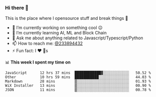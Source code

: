 ### Hi there 👋

<!--
**a233894432/a233894432** is a ✨ _special_ ✨ repository because its `README.md` (this file) appears on your GitHub profile.

Here are some ideas to get you started:

- 🔭 I’m currently working on ...
- 🌱 I’m currently learning ...
- 👯 I’m looking to collaborate on ...
- 🤔 I’m looking for help with ...
- 💬 Ask me about ...
- 📫 How to reach me: ...
- 😄 Pronouns: ...
- ⚡ Fun fact: ...
-->
 
 
This is the place where I opensource stuff and break things :rofl:

- 🔭 I’m currently working on something cool :wink:
- 🌱 I’m currently learning AI, ML and Block Chain
- 💬 Ask me about anything related to Javascript/Typescript/Python
- 📫 How to reach me: [@233894432](https://twitter.com/233894432)
- ⚡ Fun fact: I :heart: :dog:s

📊 **This week I spent my time on**
<!--START_SECTION:waka-->
```text
JavaScript      12 hrs 37 mins  ████████████▓░░░░░░░░░░░░   50.52 % 
Other           10 hrs 59 mins  ███████████░░░░░░░░░░░░░░   44.03 % 
Markdown        28 mins         ▒░░░░░░░░░░░░░░░░░░░░░░░░   01.93 % 
WiX Installer   13 mins         ▒░░░░░░░░░░░░░░░░░░░░░░░░   00.90 % 
JSON            11 mins         ▒░░░░░░░░░░░░░░░░░░░░░░░░   00.78 % 
```
<!--END_SECTION:waka-->

